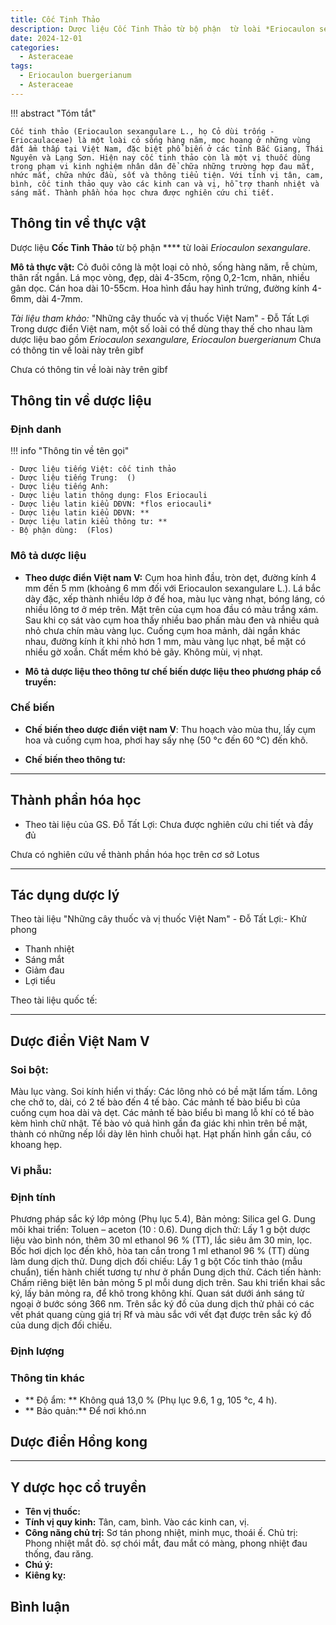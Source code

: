 ```yaml
---
title: Cốc Tinh Thảo
description: Dược liệu Cốc Tinh Thảo từ bộ phận  từ loài *Eriocaulon sexangulare*
date: 2024-12-01
categories:
  - Asteraceae
tags:
  - Eriocaulon buergerianum
  - Asteraceae
---
```

!!! abstract "Tóm tắt"

    Cốc tinh thảo (Eriocaulon sexangulare L., họ Cỏ dùi trống - Eriocaulaceae) là một loài cỏ sống hàng năm, mọc hoang ở những vùng đất ẩm thấp tại Việt Nam, đặc biệt phổ biến ở các tỉnh Bắc Giang, Thái Nguyên và Lạng Sơn. Hiện nay cốc tinh thảo còn là một vị thuốc dùng trong phạm vi kinh nghiệm nhân dân để chữa những trường hợp đau mắt, nhức mắt, chữa nhức đầu, sốt và thông tiểu tiện. Với tính vị tân, cam, bình, cốc tinh thảo quy vào các kinh can và vị, hỗ trợ thanh nhiệt và sáng mắt. Thành phần hóa học chưa được nghiên cứu chi tiết.

## Thông tin về thực vật


Dược liệu **Cốc Tinh Thảo** từ bộ phận **** từ loài *Eriocaulon sexangulare*.

**Mô tả thực vật:** Cỏ đuôi công là một loại cỏ nhỏ, sống hàng năm, rễ chùm, thân rất ngắn. Lá mọc vòng, đẹp, dài 4-35cm, rộng 0,2-1cm, nhãn, nhiều gân dọc. Cán hoa dài 10-55cm. Hoa hình đầu hay hình trứng, đường kính 4-6mm, dài 4-7mm.

*Tài liệu tham khảo:* "Những cây thuốc và vị thuốc Việt Nam" - Đỗ Tất Lợi 
Trong dược điển Việt nam, một số loài có thể dùng thay thế cho nhau làm dược liệu bao gồm *Eriocaulon sexangulare, Eriocaulon buergerianum* 
Chưa có thông tin về loài này trên gibf
 
Chưa có thông tin về loài này trên gibf


## Thông tin về dược liệu 

### Định danh

!!! info "Thông tin về tên gọi"

    - Dược liệu tiếng Việt: cốc tinh thảo
    - Dược liệu tiếng Trung:  ()
    - Dược liệu tiếng Anh: 
    - Dược liệu latin thông dụng: Flos Eriocauli
    - Dược liệu latin kiểu DĐVN: *flos eriocauli*
    - Dược liệu latin kiểu DĐVN: **
    - Dược liệu latin kiểu thông tư: **
    - Bộ phận dùng:  (Flos)

### Mô tả dược liệu 

- **Theo dược điển Việt nam V:** Cụm hoa hình đầu, tròn dẹt, đường kính 4 mm đến 5 mm (khoảng 6 mm đối với Eriocaulon sexangulare L.). Lá bắc dày đặc, xếp thành nhiều lớp ở đế hoa, màu lục vàng nhạt, bóng láng, có nhiều lông tơ ở mép trên. Mặt trên của cụm hoa đầu có màu trắng xám. Sau khi cọ sát vào cụm hoa thấy nhiều bao phấn màu đen và nhiều quả nhỏ chưa chín màu vàng lục. Cuống cụm hoa mảnh, dài ngắn khác nhau, đường kính ít khi nhỏ hơn 1 mm, màu vàng lục nhạt, bề mặt có nhiều gờ xoắn. Chất mềm khó bẻ gãy. Không mùi, vị nhạt.

- **Mô tả dược liệu theo thông tư chế biến dược liệu theo phương pháp cổ truyền:** 

### Chế biến 

- **Chế biến theo dược điển việt nam V**: Thu hoạch vào mùa thu, lấy cụm hoa và cuống cụm hoa, phơi hay sấy nhẹ (50 °c đến 60 °C) đến khô.

- **Chế biến theo thông tư:** 

--- 

## Thành phần hóa học

- Theo tài liệu của GS. Đỗ Tất Lợi:  Chưa được nghiên cứu chi tiết và đầy đủ
    
Chưa có nghiên cứu về thành phần hóa học trên cơ sở Lotus

---

## Tác dụng dược lý

Theo tài liệu "Những cây thuốc và vị thuốc Việt Nam" - Đỗ Tất Lợi:- Khử phong 
- Thanh nhiệt 
- Sáng mắt 
- Giảm đau
- Lợi tiểu

Theo tài liệu quốc tế: 

---

## Dược điển Việt Nam V

### Soi bột:

Màu lục vàng. Soi kính hiển vi thấy: Các lông nhỏ có bề mặt lấm tấm. Lông che chở to, dài, có 2 tế bào đến 4 tế bào. Các mảnh tế bào biểu bì của cuống cụm hoa dài và dẹt. Các mảnh tế bào biểu bì mang lỗ khí có tế bào kèm hình chữ nhật. Tế bào vỏ quả hình gần đa giác khi nhìn trên bề mặt, thành có những nếp lồi dày lên hình chuỗi hạt. Hạt phấn hình gần cầu, có khoang hẹp.

<!-- Hình ảnh soi bột sẽ được tự động chèn vào đây sau -->

### Vi phẫu:



<!-- Hình ảnh vi phẫu sẽ được tự động chèn vào đây sau -->

### Định tính

Phương pháp sắc ký lớp mỏng (Phụ lục 5.4), Bản mỏng: Silica gel G. Dung môi khai triển: Toluen – aceton (10 : 0.6). Dung dịch thử: Lấy 1 g bột dược liệu vào bình nón, thêm 30 ml ethanol 96 % (TT), lắc siêu âm 30 min, lọc. Bốc hơi dịch lọc đến khô, hòa tan cắn trong 1 ml ethanol 96 % (TT) dùng làm dung dịch thử. Dung dịch đối chiếu: Lấy 1 g bột Cốc tinh thảo (mẫu chuẩn), tiến hành chiết tương tự như ở phần Dung dịch thử. Cách tiến hành: Chấm riêng biệt lên bản mỏng 5 pl mỗi dung dịch trên. Sau khi triển khai sắc ký, lấy bản mỏng ra, để khô trong không khí. Quan sát dưới ánh sáng tử ngoại ở bước sóng 366 nm. Trên sắc ký đồ của dung dịch thử phải có các vết phát quang cùng giá trị Rf và màu sắc với vết đạt được trên sắc ký đồ của dung dịch đối chiếu.

### Định lượng



### Thông tin khác 

- ** Độ ẩm: ** Không quá 13,0 % (Phụ lục 9.6, 1 g, 105 °c, 4 h).
- ** Bảo quản:** Để nơi khó.nn

## Dược điển Hồng kong

<!-- PDF sẽ được tự động chèn vào đây sau -->


---

## Y dược học cổ truyền

- **Tên vị thuốc:** 
- **Tính vị quy kinh:** Tân, cam, bình. Vào các kinh can, vị.
- **Công năng chủ trị:** Sơ tán phong nhiệt, minh mục, thoái ế. 
Chủ trị: Phong nhiệt mắt đỏ. sợ chói mắt, đau mắt có màng, phong nhiệt đau thống, đau răng.
- **Chú ý:** 
- **Kiêng kỵ:** 



## Bình luận

<div id="giscus-container"></div>
<script src="https://giscus.app/client.js"
        data-repo="hoangson0787/CSDL-duoc-lieu"
        data-repo-id="R_kgDONbMRNA"
        data-category="Duoc lieu"
        data-category-id="DIC_kwDONbMRNM4ClklR"
        data-mapping="pathname"
        data-strict="0"
        data-reactions-enabled="1"
        data-emit-metadata="1"
        data-input-position="bottom"
        data-theme="light"
        data-lang="en"
        crossorigin="anonymous"
        async>
</script>

